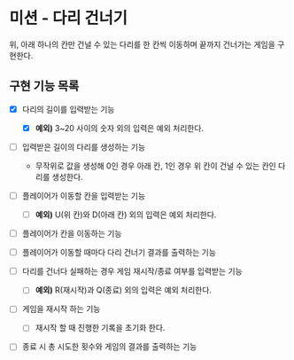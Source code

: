# 미션 - 다리 건너기
위, 아래 하나의 칸만 건널 수 있는 다리를 한 칸씩 이동하며 끝까지 건너가는 게임을 구현한다.

## 구현 기능 목록

- [X] 다리의 길이를 입력받는 기능
    - [X] **예외)** 3~20 사이의 숫자 외의 입력은 예외 처리한다.

- [ ] 입력받은 길이의 다리를 생성하는 기능
    - 무작위로 값을 생성해 0인 경우 아래 칸, 1인 경우 위 칸이 건널 수 있는 칸인 다리를 생성한다.

- [ ] 플레이어가 이동할 칸을 입력받는 기능
    - [ ] **예외)** U(위 칸)와 D(아래 칸) 외의 입력은 예외 처리한다.

- [ ] 플레이어가 칸을 이동하는 기능

- [ ] 플레이어가 이동할 때마다 다리 건너기 결과를 출력하는 기능

- [ ] 다리를 건너다 실패하는 경우 게임 재시작/종료 여부를 입력받는 기능
    - [ ] **예외)** R(재시작)과 Q(종료) 외의 입력은 예외 처리한다.

- [ ] 게임을 재시작 하는 기능
    - [ ] 재시작 할 때 진행한 기록을 초기화 한다.

- [ ] 종료 시 총 시도한 횟수와 게임의 결과를 출력하는 기능